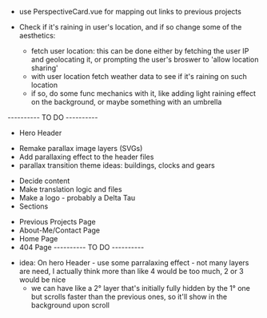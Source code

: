 



* use PerspectiveCard.vue for mapping out links to previous projects

* Check if it's raining in user's location, and if so change some of the aesthetics:
  - fetch user location: this can be done either by fetching the user IP and geolocating it, or prompting the user's broswer to 'allow location sharing'
  - with user location fetch weather data to see if it's raining on such location
  - if so, do some func mechanics with it, like adding light raining effect on the background, or maybe something with an umbrella



---------- TO DO ----------  

* Hero Header
 - Remake parallax image layers (SVGs)
 - Add parallaxing effect to the header files
 - parallax transition theme ideas: buildings, clocks and gears 

* Decide content
* Make translation logic and files
* Make a logo - probably a Delta Tau
* Sections
 - Previous Projects Page
 - About-Me/Contact Page  
 - Home Page
 - 404 Page
---------- TO DO ---------- 
  

* idea: On hero Header - use some parralaxing effect - not many layers are need, I actually think more than like 4 would be too much, 2 or 3 would be nice
  * we can have like a 2° layer that's initially fully hidden by the 1° one but scrolls faster than the previous ones, so it'll show in the background upon scroll 
